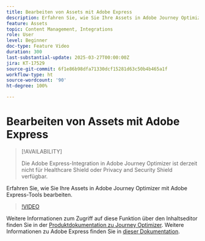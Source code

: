 ```yaml
---
title: Bearbeiten von Assets mit Adobe Express
description: Erfahren Sie, wie Sie Ihre Assets in Adobe Journey Optimizer mit Adobe Express-Tools bearbeiten.
feature: Assets
topic: Content Management, Integrations
role: User
level: Beginner
doc-type: Feature Video
duration: 300
last-substantial-update: 2025-03-27T00:00:00Z
jira: KT-17529
source-git-commit: 6f1e86b98dfa71330dcf15281d63c50b4b465a1f
workflow-type: ht
source-wordcount: '90'
ht-degree: 100%

---
```



# Bearbeiten von Assets mit Adobe Express

>[!AVAILABILITY]
>
>Die Adobe Express-Integration in Adobe Journey Optimizer ist derzeit nicht für Healthcare Shield oder Privacy and Security Shield verfügbar.

Erfahren Sie, wie Sie Ihre Assets in Adobe Journey Optimizer mit Adobe Express-Tools bearbeiten.

>[!VIDEO](https://video.tv.adobe.com/v/3455523/?learn=on&enablevpops)

Weitere Informationen zum Zugriff auf diese Funktion über den Inhaltseditor finden Sie in der [Produktdokumentation zu Journey Optimizer](https://experienceleague.adobe.com/de/docs/journey-optimizer/using/assets-images/express). Weitere Informationen zu Adobe Express finden Sie in [dieser Dokumentation](https://helpx.adobe.com/de/express/user-guide.html).
